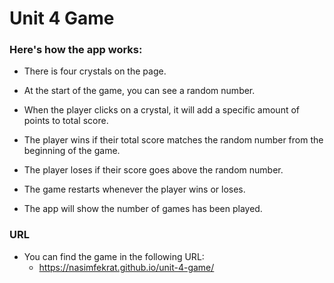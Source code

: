 # Unit 4 Game

### Here's how the app works:

   * There is four crystals on the page.

   * At the start of the game, you can see a random number.

   * When the player clicks on a crystal, it will add a specific amount of points to total score.

   * The player wins if their total score matches the random number from the beginning of the game.

   * The player loses if their score goes above the random number.

   * The game restarts whenever the player wins or loses.

   * The app will show the number of games has been played.
   
### URL

  * You can find the game in the following URL:
      * https://nasimfekrat.github.io/unit-4-game/
